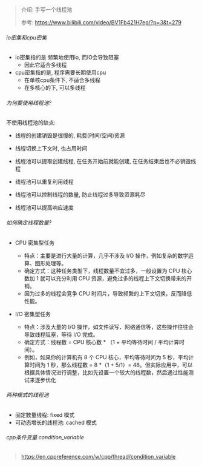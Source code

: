 > 介绍:
> 手写一个线程池
> 
> 参考:
> https://www.bilibili.com/video/BV1Fb421H7ep/?p=3&t=279


###### io密集和cpu密集

- io密集指的是 频繁地使用io, 而IO会导致阻塞
  - 因此它适合多线程
- cpu密集指的是, 程序需要长期使用cpu
  - 在单核cpu条件下, 不适合多线程
  - 在多核心的下, 可以多线程

###### 为何要使用线程池?
不使用线程池的缺点: 
- 线程的创建销毁是很慢的, 耗费(时间/空间)资源
- 线程切换上下文时, 也占用时间
  
- 线程池可以提取创建线程, 在任务开始前就能创建, 在任务结束后也不必销毁线程
- 线程池可以重复利用线程
- 线程池可以控制线程的数量, 防止线程过多导致资源耗尽
- 线程池可以提高响应速度

###### 如何确定线程数量?
- CPU 密集型任务
  - 特点：主要是进行大量的计算，几乎不涉及 I/O 操作，例如复杂的数学运算、图形处理等。
  - 确定方式：这种任务类型下，线程数量不宜过多，一般设置为 CPU 核心数加 1 就可以充分利用 CPU 资源，避免过多的线程上下文切换带来的开销。
  - 因为过多的线程会竞争 CPU 时间片，导致频繁的上下文切换，反而降低性能。

- I/O 密集型任务
  - 特点：涉及大量的 I/O 操作，如文件读写、网络通信等，这些操作往往会导致线程阻塞，等待 I/O 完成。
  - 确定方式：线程数 = CPU 核心数 * （1 + 平均等待时间 / 平均计算时间）。
  - 例如，如果你的计算机有 8 个 CPU 核心，平均等待时间为 5 秒，平均计算时间为 1 秒，那么线程数 = 8 *（1 + 5/1）= 48。但实际应用中，可以根据具体情况进行调整，比如先设置一个较大的线程数，然后通过性能测试来逐步优化

###### 两种模式的线程池
- 固定数量线程: fixed 模式
- 可动态增长的线程池: cached 模式

###### cpp条件变量 condition_variable
>  https://en.cppreference.com/w/cpp/thread/condition_variable

  